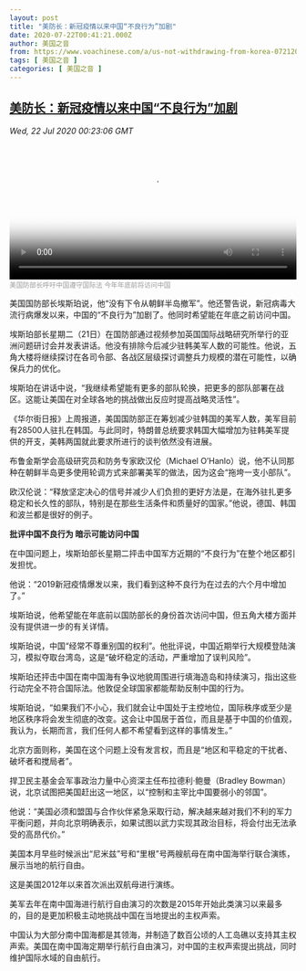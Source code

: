 ```yaml
---
layout: post
title: "美防长：新冠疫情以来中国“不良行为”加剧"
date: 2020-07-22T00:41:21.000Z
author: 美国之音
from: https://www.voachinese.com/a/us-not-withdrawing-from-korea-07212020/5512071.html
tags: [ 美国之音 ]
categories: [ 美国之音 ]
---
```

<!--1595378481000-->
[美防长：新冠疫情以来中国“不良行为”加剧](https://www.voachinese.com/a/us-not-withdrawing-from-korea-07212020/5512071.html)
------

<div>
<div><i>Wed, 22 Jul 2020 00:23:06 GMT</i></div><video poster="https://images.weserv.nl?url=gdb.voanews.com/92cca48c-d3b3-4cea-a69e-e26fc435c004_tv_r1_s_w900.jpg" src="https://av.voanews.com/Videoroot/Pangeavideo/2020/07/9/92/92cca48c-d3b3-4cea-a69e-e26fc435c004_240p.mp4" style="width:100%" controls></video><div><small style="color: #999;">美国防部长呼吁中国遵守国际法  今年年底前将访问中国</small></div><p>美国国防部长埃斯珀说，他“没有下令从朝鲜半岛撤军”。他还警告说，新冠病毒大流行病爆发以来，中国的“不良行为”加剧了。他同时希望能在年底之前访问中国。</p><p>埃斯珀部长星期二（21日）在国防部通过视频参加英国国际战略研究所举行的亚洲问题研讨会并发表讲话。他没有排除今后减少驻韩美军人数的可能性。他说，五角大楼将继续探讨在各司令部、各战区层级探讨调整兵力规模的潜在可能性，以确保兵力的优化。</p><p>埃斯珀在讲话中说，“我继续希望能有更多的部队轮换，把更多的部队部署在战区。这能让美国在对全球各地的挑战做出反应时提高战略灵活性”。</p><p>《华尔街日报》上周报道，美国国防部正在筹划减少驻韩国的美军人数，美军目前有28500人驻扎在韩国。与此同时，特朗普总统要求韩国大幅增加为驻韩美军提供的开支，美韩两国就此要求所进行的谈判依然没有进展。</p><p>布鲁金斯学会高级研究员和防务专家欧汉伦（Michael O’Hanlo）说，他不认同那种在朝鲜半岛更多使用轮调方式来部署美军的做法，因为这会“拖垮一支小部队”。</p><p>欧汉伦说：“释放坚定决心的信号并减少人们负担的更好方法是，在海外驻扎更多稳定和长久性的部队，特别是在那些生活条件和质量好的国家。”他说，德国、韩国和波兰都是很好的例子。</p><p><strong>批评中国不良行为 暗示可能访问中国</strong></p><p>在中国问题上，埃斯珀部长星期二抨击中国军方近期的“不良行为”在整个地区都引发担忧。</p><p>他说：“2019新冠疫情爆发以来，我们看到这种不良行为在过去的六个月中增加了。”</p><p>埃斯珀说，他希望能在年底前以国防部长的身份首次访问中国，但五角大楼方面并没有提供进一步的有关详情。</p><p>埃斯珀说，中国“经常不尊重别国的权利”。他批评说，中国近期举行大规模登陆演习，模拟夺取台湾岛，这是“破坏稳定的活动，严重增加了误判风险”。</p><p>埃斯珀还抨击中国在南中国海有争议地貌周围进行填海造岛和持续演习，指出这些行动完全不符合国际法。他敦促全球国家都能帮助反制中国的行为。</p><p>埃斯珀说，“如果我们不小心，我们就会让中国处于主控地位，国际秩序或至少是地区秩序将会发生彻底的改变。这会让中国居于首位，而且是基于中国的价值观，我认为，长期而言，我们任何人都不希望看到这样的事情发生。”</p><p>北京方面则称，美国在这个问题上没有发言权，而且是“地区和平稳定的干扰者、破坏者和搅局者”。</p><p>捍卫民主基金会军事政治力量中心资深主任布拉德利·鲍曼（Bradley Bowman）说，北京试图把美国赶出这一地区，以“控制和主宰比中国要弱小的邻国”。</p><p>他说：“美国必须和盟国与合作伙伴紧急采取行动，解决越来越对我们不利的军力平衡问题，并向北京明确表示，如果试图以武力实现其政治目标，将会付出无法承受的高昂代价。”</p><p>美国本月早些时候派出“尼米兹”号和“里根”号两艘航母在南中国海举行联合演练，展示当地的航行自由。</p><p>这是美国2012年以来首次派出双航母进行演练。</p><p>美军去年在南中国海进行航行自由演习的次数是2015年开始此类演习以来最多的，目的是更加积极主动地挑战中国在当地提出的主权声索。</p><p>中国认为大部分南中国海都是其领海，并制造了数百公顷的人工岛礁以支持其主权声索。美国在南中国海定期举行航行自由演习，对中国的主权声索提出挑战，同时维护国际水域的自由航行。</p><a href="/a/5501232.html"></a><p> </p>
</div>
